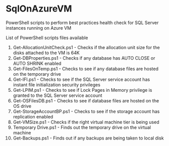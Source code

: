 # SqlOnAzureVM
PowerShell scripts to perform best practices health check for SQL Server instances running on Azure VM

List of PowerShell scripts files available 

1. Get-AllocationUnitCheck.ps1 - Checks if the allocation unit size for the disks attached to the VM is 64K  
2. Get-DBProperties.ps1 - Checks if any database has AUTO CLOSE or AUTO SHRINK enabled  
3. Get-FilesOnTemp.ps1 - Checks to see if any database files are hosted on the temporary drive   
4. Get-IFI.ps1 - Checks to see if the SQL Server service account has instant file initialization security privileges  
5. Get-LPIM.ps1 - Checks to see if Lock Pages in Memory privilege is granted to the SQL Server service account  
6. Get-OSFilesDB.ps1 - Checks to see if database files are hosted on the OS drive  
7. Get-StorageAccountBP.ps1 - Checks to see if the storage account has replication enabled  
8. Get-VMSize.ps1 - Checks if the right virtual machine tier is being used  
9. Temporary Drive.ps1 - Finds out the temporary drive on the virtual machine     
10. Get-Backups.ps1 - Finds out if any backups are being taken to local disk
